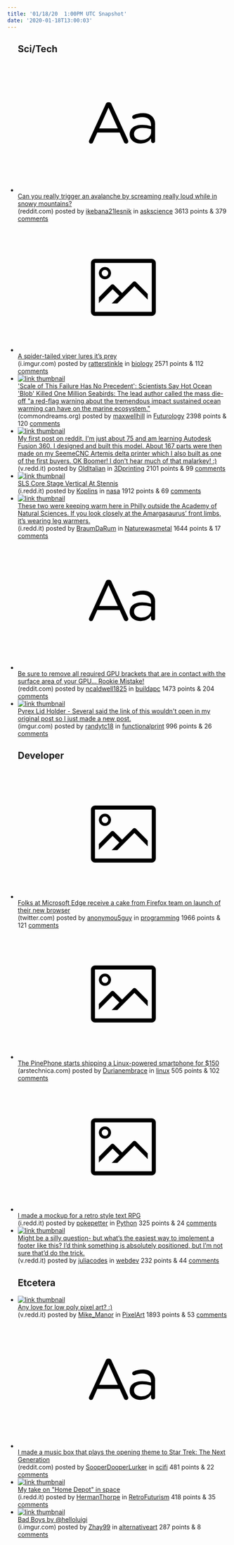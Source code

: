 ```yaml
---
title: '01/18/20  1:00PM UTC Snapshot'
date: '2020-01-18T13:00:03'
---
```

<ul>
<h2>Sci/Tech</h2>

<li><a href='https://www.reddit.com/r/askscience/comments/eqbi6w/can_you_really_trigger_an_avalanche_by_screaming/'><svg version='1.1' viewBox='-34 -12 104 64' preserveAspectRatio='xMidYMid slice' xmlns='http://www.w3.org/2000/svg' xmlns:xlink='http://www.w3.org/1999/xlink'>
    <title>text link thumbnail</title>
    <path d='M12.19,8.84a1.45,1.45,0,0,0-1.4-1h-.12a1.46,1.46,0,0,0-1.42,1L1.14,26.56a1.29,1.29,0,0,0-.14.59,1,1,0,0,0,1,1,1.12,1.12,0,0,0,1.08-.77l2.08-4.65h11l2.08,4.59a1.24,1.24,0,0,0,1.12.83,1.08,1.08,0,0,0,1.08-1.08,1.64,1.64,0,0,0-.14-.57ZM6.08,20.71l4.59-10.22,4.6,10.22Z'>
    </path>
    <path d='M32.24,14.78A6.35,6.35,0,0,0,27.6,13.2a11.36,11.36,0,0,0-4.7,1,1,1,0,0,0-.58.89,1,1,0,0,0,.94.92,1.23,1.23,0,0,0,.39-.08,8.87,8.87,0,0,1,3.72-.81c2.7,0,4.28,1.33,4.28,3.92v.5a15.29,15.29,0,0,0-4.42-.61c-3.64,0-6.14,1.61-6.14,4.64v.05c0,2.95,2.7,4.48,5.37,4.48a6.29,6.29,0,0,0,5.19-2.48V26.9a1,1,0,0,0,1,1,1,1,0,0,0,1-1.06V19A5.71,5.71,0,0,0,32.24,14.78Zm-.56,7.7c0,2.28-2.17,3.89-4.81,3.89-1.94,0-3.61-1.06-3.61-2.86v-.06c0-1.8,1.5-3,4.2-3a15.2,15.2,0,0,1,4.22.61Z'>
    </path>
    </svg></a><div><div class='linkTitle'><a href='https://www.reddit.com/r/askscience/comments/eqbi6w/can_you_really_trigger_an_avalanche_by_screaming/'>Can you really trigger an avalanche by screaming really loud while in snowy mountains?</a></div>(reddit.com) posted by <a href='https://www.reddit.com/user/ikebana21lesnik'>ikebana21lesnik</a> in <a href='https://www.reddit.com/r/askscience'>askscience</a> 3613 points & 379 <a href='https://www.reddit.com/r/askscience/comments/eqbi6w/can_you_really_trigger_an_avalanche_by_screaming/'>comments</a></div></li>

<li><a href='https://i.imgur.com/MS2Ozcz.gifv'><svg version='1.1' viewBox='-34 -14 104 64' preserveAspectRatio='xMidYMid meet' xmlns='http://www.w3.org/2000/svg' xmlns:xlink='http://www.w3.org/1999/xlink'>
    <title>link thumbnail</title>
    <path d='M32,4H4A2,2,0,0,0,2,6V30a2,2,0,0,0,2,2H32a2,2,0,0,0,2-2V6A2,2,0,0,0,32,4ZM4,30V6H32V30Z'></path>
    <path d='M8.92,14a3,3,0,1,0-3-3A3,3,0,0,0,8.92,14Zm0-4.6A1.6,1.6,0,1,1,7.33,11,1.6,1.6,0,0,1,8.92,9.41Z'></path>
    <path d='M22.78,15.37l-5.4,5.4-4-4a1,1,0,0,0-1.41,0L5.92,22.9v2.83l6.79-6.79L16,22.18l-3.75,3.75H15l8.45-8.45L30,24V21.18l-5.81-5.81A1,1,0,0,0,22.78,15.37Z'></path>
    </svg></a><div><div class='linkTitle'><a href='https://i.imgur.com/MS2Ozcz.gifv'>A spider-tailed viper lures it’s prey</a></div>(i.imgur.com) posted by <a href='https://www.reddit.com/user/ratterstinkle'>ratterstinkle</a> in <a href='https://www.reddit.com/r/biology'>biology</a> 2571 points & 112 <a href='https://www.reddit.com/r/biology/comments/eq83ta/a_spidertailed_viper_lures_its_prey/'>comments</a></div></li>

<li><a href='https://www.commondreams.org/news/2020/01/16/scale-failure-has-no-precedent-scientists-say-hot-ocean-blob-killed-one-million'><img src='https://b.thumbs.redditmedia.com/-_lzXG7xk5ReXLeLfN3wsGmLLidtOGl1RqH7gknBLTY.jpg' alt='link thumbnail'></a><div><div class='linkTitle'><a href='https://www.commondreams.org/news/2020/01/16/scale-failure-has-no-precedent-scientists-say-hot-ocean-blob-killed-one-million'>'Scale of This Failure Has No Precedent': Scientists Say Hot Ocean 'Blob' Killed One Million Seabirds: The lead author called the mass die-off "a red-flag warning about the tremendous impact sustained ocean warming can have on the marine ecosystem."</a></div>(commondreams.org) posted by <a href='https://www.reddit.com/user/maxwellhill'>maxwellhill</a> in <a href='https://www.reddit.com/r/Futurology'>Futurology</a> 2398 points & 120 <a href='https://www.reddit.com/r/Futurology/comments/eqcic6/scale_of_this_failure_has_no_precedent_scientists/'>comments</a></div></li>

<li><a href='https://v.redd.it/tyds45ab5gb41'><img src='https://b.thumbs.redditmedia.com/zIpi2OVCF-bopHU3UPfmWMYrDoKG9WuqmeQYgm2RSdQ.jpg' alt='link thumbnail'></a><div><div class='linkTitle'><a href='https://v.redd.it/tyds45ab5gb41'>My first post on reddit, I'm just about 75 and am learning Autodesk Fusion 360. I designed and built this model. About 167 parts were then made on my SeemeCNC Artemis delta printer which I also built as one of the first buyers. OK Boomer! I don't hear much of that malarkey! :)</a></div>(v.redd.it) posted by <a href='https://www.reddit.com/user/OldItalian'>OldItalian</a> in <a href='https://www.reddit.com/r/3Dprinting'>3Dprinting</a> 2101 points & 99 <a href='https://www.reddit.com/r/3Dprinting/comments/eqakhq/my_first_post_on_reddit_im_just_about_75_and_am/'>comments</a></div></li>

<li><a href='https://i.redd.it/zga4hreozdb41.jpg'><img src='https://b.thumbs.redditmedia.com/jz8su4-olVsTnUSBPJobKqI-k8Hg9xeR7I68yFznKPk.jpg' alt='link thumbnail'></a><div><div class='linkTitle'><a href='https://i.redd.it/zga4hreozdb41.jpg'>SLS Core Stage Vertical At Stennis</a></div>(i.redd.it) posted by <a href='https://www.reddit.com/user/Koplins'>Koplins</a> in <a href='https://www.reddit.com/r/nasa'>nasa</a> 1912 points & 69 <a href='https://www.reddit.com/r/nasa/comments/eq4qp7/sls_core_stage_vertical_at_stennis/'>comments</a></div></li>

<li><a href='https://i.redd.it/q5y682t20fb41.jpg'><img src='https://b.thumbs.redditmedia.com/BXY3rs7DRee2YSGpuAAaQ0HtDrMLDEtwbtnPpwe2DsM.jpg' alt='link thumbnail'></a><div><div class='linkTitle'><a href='https://i.redd.it/q5y682t20fb41.jpg'>These two were keeping warm here in Philly outside the Academy of Natural Sciences. If you look closely at the Amargasaurus’ front limbs, it’s wearing leg warmers.</a></div>(i.redd.it) posted by <a href='https://www.reddit.com/user/BraumDaRum'>BraumDaRum</a> in <a href='https://www.reddit.com/r/Naturewasmetal'>Naturewasmetal</a> 1644 points & 17 <a href='https://www.reddit.com/r/Naturewasmetal/comments/eq7l1h/these_two_were_keeping_warm_here_in_philly/'>comments</a></div></li>

<li><a href='https://www.reddit.com/r/buildapc/comments/eq3pjc/be_sure_to_remove_all_required_gpu_brackets_that/'><svg version='1.1' viewBox='-34 -12 104 64' preserveAspectRatio='xMidYMid slice' xmlns='http://www.w3.org/2000/svg' xmlns:xlink='http://www.w3.org/1999/xlink'>
    <title>text link thumbnail</title>
    <path d='M12.19,8.84a1.45,1.45,0,0,0-1.4-1h-.12a1.46,1.46,0,0,0-1.42,1L1.14,26.56a1.29,1.29,0,0,0-.14.59,1,1,0,0,0,1,1,1.12,1.12,0,0,0,1.08-.77l2.08-4.65h11l2.08,4.59a1.24,1.24,0,0,0,1.12.83,1.08,1.08,0,0,0,1.08-1.08,1.64,1.64,0,0,0-.14-.57ZM6.08,20.71l4.59-10.22,4.6,10.22Z'>
    </path>
    <path d='M32.24,14.78A6.35,6.35,0,0,0,27.6,13.2a11.36,11.36,0,0,0-4.7,1,1,1,0,0,0-.58.89,1,1,0,0,0,.94.92,1.23,1.23,0,0,0,.39-.08,8.87,8.87,0,0,1,3.72-.81c2.7,0,4.28,1.33,4.28,3.92v.5a15.29,15.29,0,0,0-4.42-.61c-3.64,0-6.14,1.61-6.14,4.64v.05c0,2.95,2.7,4.48,5.37,4.48a6.29,6.29,0,0,0,5.19-2.48V26.9a1,1,0,0,0,1,1,1,1,0,0,0,1-1.06V19A5.71,5.71,0,0,0,32.24,14.78Zm-.56,7.7c0,2.28-2.17,3.89-4.81,3.89-1.94,0-3.61-1.06-3.61-2.86v-.06c0-1.8,1.5-3,4.2-3a15.2,15.2,0,0,1,4.22.61Z'>
    </path>
    </svg></a><div><div class='linkTitle'><a href='https://www.reddit.com/r/buildapc/comments/eq3pjc/be_sure_to_remove_all_required_gpu_brackets_that/'>Be sure to remove all required GPU brackets that are in contact with the surface area of your GPU... Rookie Mistake!</a></div>(reddit.com) posted by <a href='https://www.reddit.com/user/ncaldwell1825'>ncaldwell1825</a> in <a href='https://www.reddit.com/r/buildapc'>buildapc</a> 1473 points & 204 <a href='https://www.reddit.com/r/buildapc/comments/eq3pjc/be_sure_to_remove_all_required_gpu_brackets_that/'>comments</a></div></li>

<li><a href='https://imgur.com/r7nxEbg'><img src='https://b.thumbs.redditmedia.com/c_oclONtUYUYUzWpSE1Xux8dhkQPwvJriZnHps2jAVA.jpg' alt='link thumbnail'></a><div><div class='linkTitle'><a href='https://imgur.com/r7nxEbg'>Pyrex Lid Holder - Several said the link of this wouldn't open in my original post so I just made a new post.</a></div>(imgur.com) posted by <a href='https://www.reddit.com/user/randytc18'>randytc18</a> in <a href='https://www.reddit.com/r/functionalprint'>functionalprint</a> 996 points & 26 <a href='https://www.reddit.com/r/functionalprint/comments/eq0wve/pyrex_lid_holder_several_said_the_link_of_this/'>comments</a></div></li>

<h2>Developer</h2>

<li><a href='https://twitter.com/MSEdgeDev/status/1218329212068585472'><svg version='1.1' viewBox='-34 -14 104 64' preserveAspectRatio='xMidYMid meet' xmlns='http://www.w3.org/2000/svg' xmlns:xlink='http://www.w3.org/1999/xlink'>
    <title>link thumbnail</title>
    <path d='M32,4H4A2,2,0,0,0,2,6V30a2,2,0,0,0,2,2H32a2,2,0,0,0,2-2V6A2,2,0,0,0,32,4ZM4,30V6H32V30Z'></path>
    <path d='M8.92,14a3,3,0,1,0-3-3A3,3,0,0,0,8.92,14Zm0-4.6A1.6,1.6,0,1,1,7.33,11,1.6,1.6,0,0,1,8.92,9.41Z'></path>
    <path d='M22.78,15.37l-5.4,5.4-4-4a1,1,0,0,0-1.41,0L5.92,22.9v2.83l6.79-6.79L16,22.18l-3.75,3.75H15l8.45-8.45L30,24V21.18l-5.81-5.81A1,1,0,0,0,22.78,15.37Z'></path>
    </svg></a><div><div class='linkTitle'><a href='https://twitter.com/MSEdgeDev/status/1218329212068585472'>Folks at Microsoft Edge receive a cake from Firefox team on launch of their new browser</a></div>(twitter.com) posted by <a href='https://www.reddit.com/user/anonymou5guy'>anonymou5guy</a> in <a href='https://www.reddit.com/r/programming'>programming</a> 1966 points & 121 <a href='https://www.reddit.com/r/programming/comments/eqaydk/folks_at_microsoft_edge_receive_a_cake_from/'>comments</a></div></li>

<li><a href='https://arstechnica.com/gadgets/2020/01/the-pinephone-starts-shipping-a-linux-powered-smartphone-for-150/'><svg version='1.1' viewBox='-34 -14 104 64' preserveAspectRatio='xMidYMid meet' xmlns='http://www.w3.org/2000/svg' xmlns:xlink='http://www.w3.org/1999/xlink'>
    <title>link thumbnail</title>
    <path d='M32,4H4A2,2,0,0,0,2,6V30a2,2,0,0,0,2,2H32a2,2,0,0,0,2-2V6A2,2,0,0,0,32,4ZM4,30V6H32V30Z'></path>
    <path d='M8.92,14a3,3,0,1,0-3-3A3,3,0,0,0,8.92,14Zm0-4.6A1.6,1.6,0,1,1,7.33,11,1.6,1.6,0,0,1,8.92,9.41Z'></path>
    <path d='M22.78,15.37l-5.4,5.4-4-4a1,1,0,0,0-1.41,0L5.92,22.9v2.83l6.79-6.79L16,22.18l-3.75,3.75H15l8.45-8.45L30,24V21.18l-5.81-5.81A1,1,0,0,0,22.78,15.37Z'></path>
    </svg></a><div><div class='linkTitle'><a href='https://arstechnica.com/gadgets/2020/01/the-pinephone-starts-shipping-a-linux-powered-smartphone-for-150/'>The PinePhone starts shipping a Linux-powered smartphone for $150</a></div>(arstechnica.com) posted by <a href='https://www.reddit.com/user/Durianembrace'>Durianembrace</a> in <a href='https://www.reddit.com/r/linux'>linux</a> 505 points & 102 <a href='https://www.reddit.com/r/linux/comments/eqa0be/the_pinephone_starts_shipping_a_linuxpowered/'>comments</a></div></li>

<li><a href='https://i.redd.it/jhpehyvszdb41.png'><svg version='1.1' viewBox='-34 -14 104 64' preserveAspectRatio='xMidYMid meet' xmlns='http://www.w3.org/2000/svg' xmlns:xlink='http://www.w3.org/1999/xlink'>
    <title>link thumbnail</title>
    <path d='M32,4H4A2,2,0,0,0,2,6V30a2,2,0,0,0,2,2H32a2,2,0,0,0,2-2V6A2,2,0,0,0,32,4ZM4,30V6H32V30Z'></path>
    <path d='M8.92,14a3,3,0,1,0-3-3A3,3,0,0,0,8.92,14Zm0-4.6A1.6,1.6,0,1,1,7.33,11,1.6,1.6,0,0,1,8.92,9.41Z'></path>
    <path d='M22.78,15.37l-5.4,5.4-4-4a1,1,0,0,0-1.41,0L5.92,22.9v2.83l6.79-6.79L16,22.18l-3.75,3.75H15l8.45-8.45L30,24V21.18l-5.81-5.81A1,1,0,0,0,22.78,15.37Z'></path>
    </svg></a><div><div class='linkTitle'><a href='https://i.redd.it/jhpehyvszdb41.png'>I made a mockup for a retro style text RPG</a></div>(i.redd.it) posted by <a href='https://www.reddit.com/user/pokepetter'>pokepetter</a> in <a href='https://www.reddit.com/r/Python'>Python</a> 325 points & 24 <a href='https://www.reddit.com/r/Python/comments/eq4rjj/i_made_a_mockup_for_a_retro_style_text_rpg/'>comments</a></div></li>

<li><a href='https://v.redd.it/q7m3xncbofb41'><img src='https://b.thumbs.redditmedia.com/nQ31oUrN0cDi8ZOg0tPDMdFAxtFOM8awHpZsxvwL8ss.jpg' alt='link thumbnail'></a><div><div class='linkTitle'><a href='https://v.redd.it/q7m3xncbofb41'>Might be a silly question- but what’s the easiest way to implement a footer like this? I’d think something is absolutely positioned, but I’m not sure that’d do the trick.</a></div>(v.redd.it) posted by <a href='https://www.reddit.com/user/juliacodes'>juliacodes</a> in <a href='https://www.reddit.com/r/webdev'>webdev</a> 232 points & 44 <a href='https://www.reddit.com/r/webdev/comments/eq9bvl/might_be_a_silly_question_but_whats_the_easiest/'>comments</a></div></li>

<h2>Etcetera</h2>

<li><a href='https://v.redd.it/duxvomlbbgb41'><img src='https://b.thumbs.redditmedia.com/iwvJooR7yEkzk4EXk37azXKX0GF9I8QEK3sBq91ydaE.jpg' alt='link thumbnail'></a><div><div class='linkTitle'><a href='https://v.redd.it/duxvomlbbgb41'>Any love for low poly pixel art? :)</a></div>(v.redd.it) posted by <a href='https://www.reddit.com/user/Mike_Manor'>Mike_Manor</a> in <a href='https://www.reddit.com/r/PixelArt'>PixelArt</a> 1893 points & 53 <a href='https://www.reddit.com/r/PixelArt/comments/eqasjd/any_love_for_low_poly_pixel_art/'>comments</a></div></li>

<li><a href='https://www.reddit.com/r/scifi/comments/eq6s4v/i_made_a_music_box_that_plays_the_opening_theme/'><svg version='1.1' viewBox='-34 -12 104 64' preserveAspectRatio='xMidYMid slice' xmlns='http://www.w3.org/2000/svg' xmlns:xlink='http://www.w3.org/1999/xlink'>
    <title>text link thumbnail</title>
    <path d='M12.19,8.84a1.45,1.45,0,0,0-1.4-1h-.12a1.46,1.46,0,0,0-1.42,1L1.14,26.56a1.29,1.29,0,0,0-.14.59,1,1,0,0,0,1,1,1.12,1.12,0,0,0,1.08-.77l2.08-4.65h11l2.08,4.59a1.24,1.24,0,0,0,1.12.83,1.08,1.08,0,0,0,1.08-1.08,1.64,1.64,0,0,0-.14-.57ZM6.08,20.71l4.59-10.22,4.6,10.22Z'>
    </path>
    <path d='M32.24,14.78A6.35,6.35,0,0,0,27.6,13.2a11.36,11.36,0,0,0-4.7,1,1,1,0,0,0-.58.89,1,1,0,0,0,.94.92,1.23,1.23,0,0,0,.39-.08,8.87,8.87,0,0,1,3.72-.81c2.7,0,4.28,1.33,4.28,3.92v.5a15.29,15.29,0,0,0-4.42-.61c-3.64,0-6.14,1.61-6.14,4.64v.05c0,2.95,2.7,4.48,5.37,4.48a6.29,6.29,0,0,0,5.19-2.48V26.9a1,1,0,0,0,1,1,1,1,0,0,0,1-1.06V19A5.71,5.71,0,0,0,32.24,14.78Zm-.56,7.7c0,2.28-2.17,3.89-4.81,3.89-1.94,0-3.61-1.06-3.61-2.86v-.06c0-1.8,1.5-3,4.2-3a15.2,15.2,0,0,1,4.22.61Z'>
    </path>
    </svg></a><div><div class='linkTitle'><a href='https://www.reddit.com/r/scifi/comments/eq6s4v/i_made_a_music_box_that_plays_the_opening_theme/'>I made a music box that plays the opening theme to Star Trek: The Next Generation</a></div>(reddit.com) posted by <a href='https://www.reddit.com/user/SooperDooperLurker'>SooperDooperLurker</a> in <a href='https://www.reddit.com/r/scifi'>scifi</a> 481 points & 22 <a href='https://www.reddit.com/r/scifi/comments/eq6s4v/i_made_a_music_box_that_plays_the_opening_theme/'>comments</a></div></li>

<li><a href='https://i.redd.it/pyagd3boqcb41.gif'><img src='https://b.thumbs.redditmedia.com/Ee3fkKyWeoG453-xNxjFfn1-TYbi6Fl0Uq2mIDpKO3I.jpg' alt='link thumbnail'></a><div><div class='linkTitle'><a href='https://i.redd.it/pyagd3boqcb41.gif'>My take on "Home Depot" in space</a></div>(i.redd.it) posted by <a href='https://www.reddit.com/user/HermanThorpe'>HermanThorpe</a> in <a href='https://www.reddit.com/r/RetroFuturism'>RetroFuturism</a> 418 points & 35 <a href='https://www.reddit.com/r/RetroFuturism/comments/eq1b86/my_take_on_home_depot_in_space/'>comments</a></div></li>

<li><a href='https://i.imgur.com/1hZYrxe.jpg'><img src='https://b.thumbs.redditmedia.com/8XDbnMZt-q9SW31nq9h3QfOnuF3F0ex5KEePX6B41EM.jpg' alt='link thumbnail'></a><div><div class='linkTitle'><a href='https://i.imgur.com/1hZYrxe.jpg'>Bad Boys by @helloluigi</a></div>(i.imgur.com) posted by <a href='https://www.reddit.com/user/Zhay99'>Zhay99</a> in <a href='https://www.reddit.com/r/alternativeart'>alternativeart</a> 287 points & 8 <a href='https://www.reddit.com/r/alternativeart/comments/eq3g57/bad_boys_by_helloluigi/'>comments</a></div></li>

</ul>
